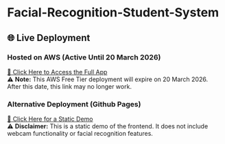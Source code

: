 # Facial-Recognition-Student-System

## 🌐 Live Deployment

### Hosted on AWS (Active Until 20 March 2026)
[🔗 Click Here to Access the Full App](https://your-aws-link.com)  
⚠ **Note:** This AWS Free Tier deployment will expire on 20 March 2026. After this date, this link may no longer work.

### Alternative Deployment (Github Pages)
[🔗 Click Here for a Static Demo](https://abraham-moncherry.github.io/Facial-Recognition-Student-System/)   
⚠ **Disclaimer:** This is a static demo of the frontend. It does not include webcam functionality or facial recognition features.